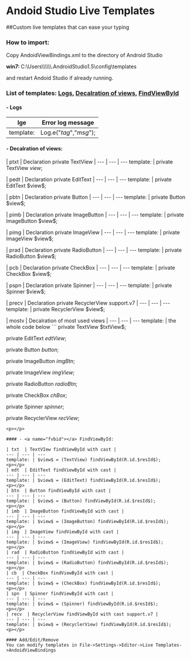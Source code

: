 # Andoid Studio Live Templates
##Custom live templates that can ease your typing 

### How to import:
Copy AndoidViewBindings.xml to the directory of Android Studio
 <p><b>win7: </b> C:\Users\\\<username>\\\.AndroidStudio1.5\config\templates </p>
and restart Andoid Studio if already running.

### List of templates: [Logs](#logs), [Decalration of views](#declaration), [FindViewById](#fvbid)
#### - <a name="logs"></a> Logs
| lge  | Error log message |
--- | ---
template: | Log.e("$tag$","$msg$");
<p></p>

#### - <a name="declaration"></a> Decalration of views:

| ptxt  | Declaration private TextView |
--- | --- | ---
template: | private TextView $view$;
<p></p>
| pedt  | Declaration private EditText |
--- | --- | ---
template: | private EditText $view$;
<p></p>
| pbtn  | Declaration private Button |
--- | --- | ---
template: | private Button $view$;
<p></p>
| pimb  | Declaration private ImageButton |
--- | --- | ---
template: | private ImageButton $view$;
<p></p>
| pimg  | Declaration private ImageView |
--- | --- | ---
template: | private ImageView $view$;
<p></p>
| prad  | Declaration private RadioButton |
--- | --- | ---
template: | private RadioButton $view$;
<p></p>
| pcb  | Declaration private CheckBox |
--- | --- | ---
template: | private CheckBox $view$;
<p></p>
| pspn  | Declaration private Spinner |
--- | --- | ---
template: | private Spinner $view$;
<p></p>
| precv  | Declaration private RecyclerView support.v7 |
--- | --- | ---
template: | private RecyclerView $view$;
<p></p>
| mostv  | Decalration of most used views |
--- | --- | ---
template: | the whole code below 
```
private TextView $txtView$; 

private EditText $edtView$; 

private Button $button$; 

private ImageButton $imgBtn$; 

private ImageView $imgView$;

private RadioButton $radioBtn$; 

private CheckBox $chBox$; 

private Spinner $spinner$; 

private RecyclerView $recView$;
```
<p></p>

#### - <a name="fvbid"></a> FindViewById:

| txt  | TextVIew findViewById with cast |
--- | --- | ---
template: | $view$ = (TextView) findViewById(R.id.$resId$);
<p></p>
| edt  | EditText findViewById with cast |
--- | --- | ---
template: | $view$ = (EditText) findViewById(R.id.$resId$);
<p></p>
| btn  | Button findViewById with cast |
--- | --- | ---
template: | $view$ = (Button) findViewById(R.id.$resId$);
<p></p>
| imb  | ImageButton findViewById with cast |
--- | --- | ---
template: | $view$ = (ImageButton) findViewById(R.id.$resId$);
<p></p>
| img  | ImageView findViewById with cast |
--- | --- | ---
template: | $view$ = (ImageView) findViewById(R.id.$resId$);
<p></p>
| rad  | RadioButton findViewById with cast |
--- | --- | ---
template: | $view$ = (RadioButton) findViewById(R.id.$resId$);
<p></p>
| cb  | CheckBox findViewById with cast |
--- | --- | ---
template: | $view$ = (CheckBox) findViewById(R.id.$resId$);
<p></p>
| spn  | Spinner findViewById with cast |
--- | --- | ---
template: | $view$ = (Spinner) findViewById(R.id.$resId$);
<p></p>
| recv  | RecyclerView findViewById with cast support.v7 |
--- | --- | ---
template: | $view$ = (RecyclerView) findViewById(R.id.$resId$);
<p></p>

#### Add/Edit/Remove
You can modify templates in File->Settings->Editor->Live Templates->AndoidViewBindings